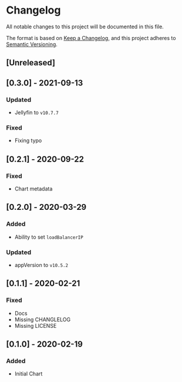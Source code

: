 # Changelog
All notable changes to this project will be documented in this file.

The format is based on [Keep a Changelog](https://keepachangelog.com/en/1.0.0/),
and this project adheres to [Semantic Versioning](https://semver.org/spec/v2.0.0.html).

## [Unreleased]

## [0.3.0] - 2021-09-13
### Updated
- Jellyfin to `v10.7.7`
### Fixed
- Fixing typo


## [0.2.1] - 2020-09-22
### Fixed
- Chart metadata

## [0.2.0] - 2020-03-29
### Added
- Ability to set `loadBalancerIP`
### Updated
- appVersion to ```v10.5.2```

## [0.1.1] - 2020-02-21
### Fixed
- Docs
- Missing CHANGLELOG
- Missing LICENSE

## [0.1.0] - 2020-02-19
### Added
- Initial Chart